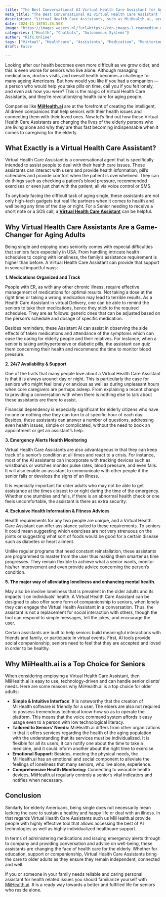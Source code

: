 ```yaml
---
title: "The Best Conversational AI Virtual Health Care Assistant for Aging Adults"
meta_title: "The Best Conversational AI Virtual Health Care Assistant for Aging Adults"
description: "Virtual Health Care Assistants, such as MiiHealth.ai, are transforming healthcare for aging adults, particularly those living alone. These AI-driven companions assist with medication management, provide 24/7 support, monitor health conditions, and offer personalized fitness advice. They also help alleviate loneliness by engaging users in conversation. MiiHealth.ai stands out for its user-friendly interface, tailored services, and emotional support, making it an essential tool for promoting independence and well-being among seniors."
date: 2024-11-16T01:36:50Z
image: "https://images.weserv.nl/?url=https://cdn-images-1.readmedium.com/v2/resize:fit:800/1*PBuPT38hZv61TFXQzJZ_3w.jpeg"
categories: ["Health", "Chatbots", "Autonomous Systems"]
author: "Rifx.Online"
tags: ["Virtual", "Healthcare", "Assistants", "Medication", "Monitoring"]
draft: False

---
```





Looking after our health becomes even more difficult as we grow older, and this is even worse for seniors who live alone. Although managing medications, doctors visits, and overall health becomes a challenge for many ageing Americans. But how would you like if you had a companion — a person who would help you take pills on time, call you if you felt lonely, and even ask how you were? This is the magic of Virtual Health Care Assistants, and they’re revolutionizing health care for aging people.

Companies like [**MiiHealth.ai**](https://miihealth.ai/) are at the forefront of creating the intelligent, AI driven companions that help seniors with their health issues and connecting them with their loved ones. Now let’s find out how these Virtual Health Care Assistants are changing the lives of the elderly persons who are living alone and why they are thus fast becoming indispensable when it comes to caregiving for the elderly.


## What Exactly is a Virtual Health Care Assistant?

Virtual Health Care Assistant is a conversational agent that is specifically intended to assist people to deal with their health care issues. These assistants can interact with users and provide health information, pill’s schedules and provide comfort when the patient is overwhelmed. They can do things such as checking a patient’s blood pressure, recommended exercises or even just chat with the patient, all via voice control or SMS.



To anybody facing the difficult task of aging single, these assistants are not only high\-tech gadgets but real life partners when it comes to health and well being any time of the day or night. For a Senior needing to receive a short note or a SOS call, a [**Virtual Health Care Assistant**](https://miihealth.ai/) can be helpful.


## Why Virtual Health Care Assistants Are a Game\-Changer for Aging Adults

Being single and enjoying ones seniority comes with especial difficulties that seniors face especially in USA. From handling intricate health schedules to coping with loneliness, the family’s assistance requirement is higher than before. A Virtual Health Care Assistant can provide that support in several impactful ways:

**1\. Medications Organized and Track**

People with ER, as with any other chronic illness, require effective management of medications for optimal results. Not taking a dose at the right time or taking a wrong medication may lead to terrible results. As a Health Care Assistant in virtual Delivery, one can be able to remind the seniors to take their medications, hence they stick to the required schedules. They are as follows: generic ones that can be adjusted based on the person’s schedule and dosage of specific medication.

Besides reminders, these Assistant AI can assist in observing the side effects of taken medications and attendance of the symptoms which can ease the caring for elderly people and their relatives. For instance, when a senior is taking antihypertensive or diabetic pills, the assistant can quiz them concerning their health and recommend the time to monitor blood pressure.

**2\. 24/7 Availability \& Support**

One of the traits that many people love about a Virtual Health Care Assistant is that it is always around: day or night. This is particularly the case for seniors who might feel lonely or anxious as well as during unpleasant hours when core caregivers are perhaps asleep. From explaining a recent change to providing a conversation with when there is nothing else to talk about these assistants are there to assist.

Financial dependency is especially significant for elderly citizens who have no one or nothing else they can turn to at specific hour of each day. Besides, these assistants can answer a number of questions, addressing even health issues, simple or complicated, without the need to book an appointment or get an assistant’s help.

**3\. Emergency Alerts Health Monitoring**

Virtual Health Care Assistants are also advantageous in that they can keep track of a senior’s condition at all times and react to a crisis. For instance, most of the AI assistants can incorporate with tracking devices such as wristbands or watches monitor pulse rates, blood pressure, and even falls. It will also enable an assistant to communicate with other people if the senior falls or develops the signs of an illness.

It is especially important for older adults who may not be able to get assistance at the times closest to or right during the time of the emergency. Whether one stumbles and falls, if there is an abnormal health check or one feels uncomfortable, the assistant is there as extra security.

**4\. Exclusive Health Information \& Fitness Advices**

Health requirements for any two people are unique, and a Virtual Health Care Assistant can offer assistance suited to these requirements. To seniors it could mean suggesting which exercises are not very strenuous on the joints or suggesting what sort of foods would be good for a certain disease such as diabetes or heart ailment.

Unlike regular programs that need constant reinstallation, these assistants are programmed to master from the user thus making them smarter as time progresses. They remain flexible to achieve what a senior wants, monitor his/her improvement and even provide advice concerning the person’s condition.

**5\. The major way of alleviating loneliness and enhancing mental health.**

May also be involve loneliness that is prevalent in the older adults and its impacts it on individuals’ health. A Virtual Health Care Assistant can be designed to also offer some form of companionship to seniors, when lonely they can engage the Virtual Health Assistant in a conversation. Thus, the assistant is not a replacement for social interaction with others, though the tool can respond to simple messages, tell the jokes, and encourage the user.

Certain assistants are built to help seniors build meaningful interactions with friends and family, or participate in virtual events. First, AI tools provide social companionship; seniors need to feel that they are accepted and loved in order to be healthy.


## Why MiiHealth.ai is a Top Choice for Seniors

When considering employing a Virtual Health Care Assistant, then MiiHealth.ai is easy to use, technology\-driven and can handle senior clients’ needs. Here are some reasons why MiiHealth.ai is a top choice for older adults:

* **Simple \& Intuitive Interface**: It is noteworthy that the creation of MiiHealth software is friendly for a user. The elders are also not required to possess tremendous technical know\-how so as to operate the platform. This means that the voice command system affords it easy usage even to a person with low technological literacy.
* **Tailored to Seniors’ Needs:** MiiHealth.ai differs from other organizations in that it offers services regarding the health of the aging population with the understanding that its services must be individualized. It is flexible for all its users; it can notify one about the time to take a medicine, and it could inform another about the right time to exercise.
* **Emotional Support:** Besides, meeting the physical needs, the MiiHealth.ai has an emotional and social component to alleviate the feelings of loneliness that many seniors, who live alone, experience.
* **Comprehensive Health Monitoring:** Connecting to wearable health devices, MiiHealth.ai regularly controls a senior’s vital indicators and notifies when necessary.


## Conclusion

Similarly for elderly Americans, being single does not necessarily mean lacking the care to sustain a healthy and happy life or deal with an illness. In that regards Virtual Health Care Assistants such us MiiHealth.ai provide people with highly effective tool that allows accessing the best of AI technologies as well as highly individualized healthcare support.

In terms of administering medications and issuing emergency alerts through to company and providing conversation and advice on well\-being, these assistants are changing the face of health care for the elderly. Whether for education, support or companionship, Virtual Health Care Assistants bring the care to older adults as they ensure they remain independent, connected and well.

If you or someone in your family needs reliable and caring personal assistant for health related issues you should familiarize yourself with [MiiHealth.ai](http://miihealth.ai). It is a ready way towards a better and fulfilled life for seniors who reside alone.



